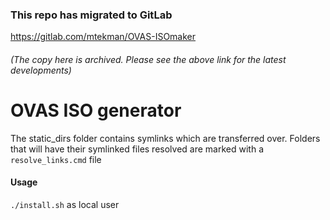 ### This repo has migrated to GitLab
https://gitlab.com/mtekman/OVAS-ISOmaker
###### (The copy here is archived. Please see the above link for the latest developments)



# OVAS ISO generator #

The static_dirs folder contains symlinks which are transferred over. Folders that will have their symlinked files resolved are marked with a `resolve_links.cmd` file


#### Usage ####

`./install.sh` as local user
